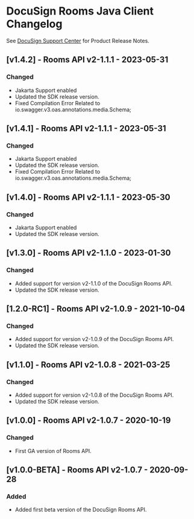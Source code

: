 # DocuSign Rooms Java Client Changelog
See [DocuSign Support Center](https://support.docusign.com/en/releasenotes/) for Product Release Notes.

## [v1.4.2] - Rooms API v2-1.1.1 - 2023-05-31
### Changed
- Jakarta Support enabled
- Updated the SDK release version.
- Fixed Compilation Error Related to io.swagger.v3.oas.annotations.media.Schema;

## [v1.4.1] - Rooms API v2-1.1.1 - 2023-05-31
### Changed
- Jakarta Support enabled
- Updated the SDK release version.
- Fixed Compilation Error Related to io.swagger.v3.oas.annotations.media.Schema;

## [v1.4.0] - Rooms API v2-1.1.1 - 2023-05-30
### Changed
- Jakarta Support enabled
- Updated the SDK release version.

## [v1.3.0] - Rooms API v2-1.1.0 - 2023-01-30
### Changed
- Added support for version v2-1.1.0 of the DocuSign Rooms API.
- Updated the SDK release version.

## [1.2.0-RC1] - Rooms API v2-1.0.9 - 2021-10-04
### Changed
- Added support for version v2-1.0.9 of the DocuSign Rooms API.
- Updated the SDK release version.


## [v1.1.0] - Rooms API v2-1.0.8 - 2021-03-25
### Changed
- Added support for version v2-1.0.8 of the DocuSign Rooms API.
- Updated the SDK release version.

## [v1.0.0] - Rooms API v2-1.0.7 - 2020-10-19
### Changed
- First GA version of Rooms API.

## [v1.0.0-BETA] - Rooms API v2-1.0.7 - 2020-09-28
### Added
- Added first beta version of the DocuSign Rooms API.
